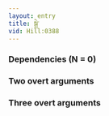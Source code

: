 ```yaml
---
layout: entry
title: སྒྲེ་
vid: Hill:0388
---
```

### Dependencies (N = 0)


### Two overt arguments


### Three overt arguments
